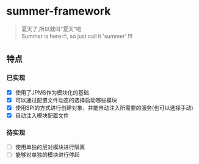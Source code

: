 # summer-framework
>  夏天了,所以就叫"夏天"吧<br>
>  Summer is here⛅, so just call it 'summer' !!!

## 特点
### 已实现
- [x] 使用了JPMS作为模块化的基础
- [x] 可以通过配置文件动态的选择启动哪些模块
- [x] 使用SPI的方式进行创建对象，并能自动注入所需要的服务(也可以选择手动)
- [x] 自动注入模块配置文件

### 待实现
- [ ] 使用单独的层对模块进行隔离
- [ ] 能够对单独的模块进行停起

